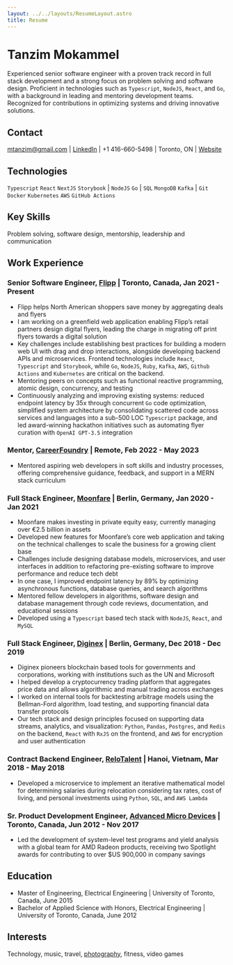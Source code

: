 ```yaml
---
layout: ../../layouts/ResumeLayout.astro
title: Resume
---
```


# Tanzim Mokammel

Experienced senior software engineer with a proven track record in full stack development and a strong focus on problem solving and software design. Proficient in technologies such as `Typescript`, `NodeJS`, `React`, and `Go`, with a background in leading and mentoring development teams. Recognized for contributions in optimizing systems and driving innovative solutions.

## Contact

mtanzim@gmail.com | [LinkedIn](https://www.linkedin.com/in/tanzim-mokammel/) | +1 416-660-5498 | Toronto, ON | [Website](https://www.mtanzim.com)

## Technologies

`Typescript` `React` `NextJS` `Storybook` | `NodeJS` `Go` | `SQL` `MongoDB` `Kafka` | `Git` `Docker` `Kubernetes` `AWS` `GitHub Actions`

## Key Skills

Problem solving, software design, mentorship, leadership and communication

<!-- - **Problem Solving:** Implemented solutions to reduce endpoint latency by 35x through worker pools in Go code.
- **Leadership:** Led a team of engineers in developing system-level test programs, contributing to over $900,000 in company savings.
- **Communication:** Presented innovative solutions in hackathons, and rallied them to production; including automating flyer curation with GPT-3.5 integration.
- **Software Architecture:** Simplified system architecture by reverse engineering 10K+ LOC to a sub-500 LOC TypeScript package.
- **Mentorship:** Successfully mentored peers on full stack development, functional reactive programming, atomic design, concurrency, and testing, and SQL -->

## Work Experience

### Senior Software Engineer, [Flipp](https://flipp.com/home) | Toronto, Canada, Jan 2021 - Present

- Flipp helps North American shoppers save money by aggregating deals and flyers
- I am working on a greenfield web application enabling Flipp’s retail partners design digital flyers, leading the charge in migrating off print flyers towards a digital solution
- Key challenges include establishing best practices for building a modern web UI with drag and drop interactions, alongside developing backend APIs and microservices. Frontend technologies include `React`, `Typescript` and `Storybook`, while `Go`, `NodeJS`, `Ruby`, `Kafka`, `AWS`, `Github Actions` and `Kubernetes` are critical on the backend.
- Mentoring peers on concepts such as functional reactive programming, atomic design, concurrency, and testing
- Continuously analyzing and improving existing systems: reduced endpoint latency by 35x through concurrent `Go` code optimization, simplified system architecture by consolidating scattered code across services and languages into a sub-500 LOC `Typescript` package, and led award-winning hackathon initiatives such as automating flyer curation with `OpenAI GPT-3.5` integration

### Mentor, [CareerFoundry](https://careerfoundry.com/) | Remote, Feb 2022 - May 2023

- Mentored aspiring web developers in soft skills and industry processes, offering comprehensive guidance, feedback, and support in a MERN stack curriculum

### Full Stack Engineer, [Moonfare](https://www.moonfare.com/) | Berlin, Germany, Jan 2020 - Jan 2021

- Moonfare makes investing in private equity easy, currently managing over €2.5 billion in assets
- Developed new features for Moonfare’s core web application and taking on the technical challenges to scale the business for a growing client base
- Challenges include designing database models, microservices, and user interfaces in addition to refactoring pre-existing software to improve performance and reduce tech debt
- In one case, I improved endpoint latency by 89% by optimizing asynchronous functions, database queries, and search algorithms
- Mentored fellow developers in algorithms, software design and database management through code reviews, documentation, and educational sessions
- Developed using a `Typescript` based tech stack with `NodeJS`, `React`, and `MySQL`

### Full Stack Engineer, [Diginex](https://www.diginex.com/) | Berlin, Germany, Dec 2018 - Dec 2019

- Diginex pioneers blockchain based tools for governments and corporations, working with institutions such as the UN and Microsoft
- I helped develop a cryptocurrency trading platform that aggregates price data and allows algorithmic and manual trading across exchanges
- I worked on internal tools for backtesting arbitrage models using the Bellman-Ford algorithm, load testing, and supporting financial data transfer protocols
- Our tech stack and design principles focused on supporting data streams, analytics, and visualization: `Python`, `Pandas`, `Postgres`, and `Redis` on the backend, `React` with `RxJS` on the frontend, and `AWS` for encryption and user authentication

### Contract Backend Engineer, [ReloTalent](https://relotalent.com) | Hanoi, Vietnam, Mar 2018 - May 2018

- Developed a microservice to implement an iterative mathematical model for determining salaries during relocation considering tax rates, cost of living, and personal investments using `Python`, `SQL`, and `AWS Lambda`

### Sr. Product Development Engineer, [Advanced Micro Devices](https://amd.com/en) | Toronto, Canada, Jun 2012 - Nov 2017

- Led the development of system-level test programs and yield analysis with a global team for AMD Radeon products, receiving two Spotlight awards for contributing to over $US 900,000 in company savings

## Education

- Master of Engineering, Electrical Engineering | University of Toronto, Canada, June 2015
- Bachelor of Applied Science with Honors, Electrical Engineering | University of Toronto, Canada, June 2012

## Interests

Technology, music, travel, [photography](https://mtanzim.com/play/photography/2023/), fitness, video games
